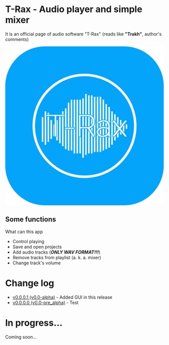# T-Rax - Audio player and simple mixer

It is an official page of audio software "T-Rax" (reads like **"Trakh"**, author's comments)

![Logo of T-Rax](favicon512.png)

## Some functions

What can this app

* Control playing
* Save and open projects
* Add audio tracks (***ONLY WAV FORMAT!!!***)
* Remove tracks from playlist (a. k. a. mixer)
* Change track's volume

# Change log

* [v0.0.0.1 (v0.0-alpha)](https://thulenorge.github.io/T-RAX/v0.0.0.1/index.html) - Added GUI in this release
* [v0.0.0.0 (v0.0-pre_alpha)](https://thulenorge.github.io/T-RAX/v0.0.0.0/index.html) - Test

# In progress...

Coming soon...
